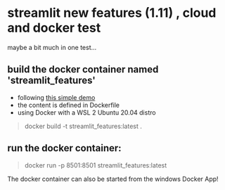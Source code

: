 # streamlit new features (1.11) , cloud  and docker test
maybe a bit much in one test...


## build the docker container named 'streamlit_features'
- following [this simple demo](https://www.section.io/engineering-education/how-to-deploy-streamlit-app-with-docker/)
- the content is defined in Dockerfile
- using Docker with a WSL 2 Ubuntu 20.04 distro
> docker build -t streamlit_features:latest .

## run the docker container:

> docker run -p 8501:8501 streamlit_features:latest

The docker container can also be started from the windows Docker App!
